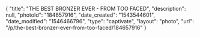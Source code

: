 {
    "title": "THE BEST BRONZER EVER - FROM TOO FACED",
    "description": null,
    "photoId": "184657916",
    "date_created": "1543544601",
    "date_modified": "1546466796",
    "type": "captivate",
    "layout": "photo",
    "url": "\/p\/the-best-bronzer-ever-from-too-faced\/184657916"
}